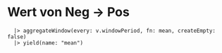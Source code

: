 # Wert von Neg -> Pos

      |> aggregateWindow(every: v.windowPeriod, fn: mean, createEmpty: false)
      |> yield(name: "mean")
